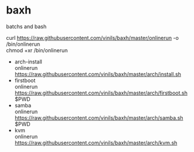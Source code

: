 # baxh
batchs and bash

curl https://raw.githubusercontent.com/vinils/baxh/master/onlinerun -o /bin/onlinerun<br>
chmod +xr /bin/onlinerun

- arch-install<br>
onlinerun https://raw.githubusercontent.com/vinils/baxh/master/arch/install.sh
- firstboot<br>
onlinerun https://raw.githubusercontent.com/vinils/baxh/master/arch/firstboot.sh $PWD
- samba<br>
onlinerun https://raw.githubusercontent.com/vinils/baxh/master/arch/samba.sh $PWD
- kvm<br>
onlinerun https://raw.githubusercontent.com/vinils/baxh/master/arch/kvm.sh
